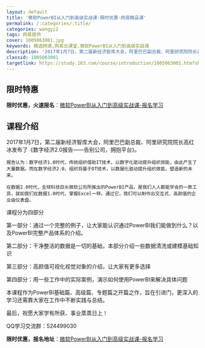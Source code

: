 ```yaml
---
layout: default
title: '微软PowerBI从入门到高级实战课-限时优惠-网易精品课'
permalink: /:categories/:title/
categories: wangyi2
tags: 网易提供
cover: 1005063001.jpg
keywords: 精选网课,网易云课堂,微软PowerBI从入门到高级实战课
description: '2017年1月7日，第二届新经济智库大会，阿里巴巴副总裁、阿里研究院院长高红冰发布了《数字经济2.0报告——告别公司，拥'
classid: 1005063001
targetlink: https://study.163.com/course/introduction/1005063001.htm?share=1&shareId=1025206652&utm_campaign=share&utm_medium=iphoneShare&utm_source=&utm_u=1025206652
---
```


## 限时特惠

**限时优惠，火速报名**：[微软PowerBI从入门到高级实战课-报名学习](https://study.163.com/course/introduction/1005063001.htm?share=1&shareId=1025206652&utm_campaign=share&utm_medium=iphoneShare&utm_source=&utm_u=1025206652)

## 课程介绍

2017年1月7日，第二届新经济智库大会，阿里巴巴副总裁、阿里研究院院长高红冰发布了《数字经济2.0报告——告别公司，拥抱平台》。

    报告认为：数字经济1.0时代，传统组织借助IT技术，以数字化驱动提升组织效能，由此产生了大量数据。而在数字经济2.0，组织将基于DT技术，以数据化驱动提升组织效能，塑造新的未来。

    在数据2.0时代，全球科技巨头微软公司所推出的PowerBI产品，是我们人人都能学会的一款工具，就如我们在数据1.0时代，掌握Excel一样。通过它，我们可以制作出交互式、高颜值的企业级仪表盘。

课程分为四部分

第一部分：通过一个完整的例子，让大家能认识通过PowerBI我们能做到什么？以及PowerBI完整产品体系的介绍。

第二部分：干净整洁的数据是一切的基础，本部分介绍一些数据清洗或建模基础知识

第三部分：高颜值可视化视觉对象的介绍，让大家有更多选择

第四部分：用一些工作中的实际案例，演示如何使用PowerBI来解决具体问题

本课程作为PowerBI基础篇、高级篇、专题篇之开篇之作，旨在引进门，更深入的学习还需靠大家在工作中不断实践与总结。

最后，祝愿大家学有所获、事业蒸蒸日上！



QQ学习交流群：524499030

**限时优惠，报名地址**：[微软PowerBI从入门到高级实战课-报名学习](https://study.163.com/course/introduction/1005063001.htm?share=1&shareId=1025206652&utm_campaign=share&utm_medium=iphoneShare&utm_source=&utm_u=1025206652)

